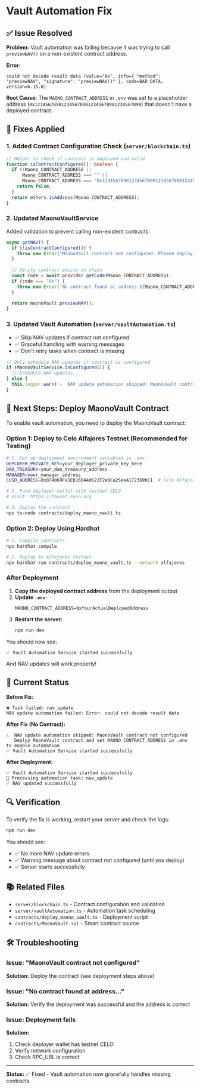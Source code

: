 # Vault Automation Fix

## ✅ Issue Resolved

**Problem:** Vault automation was failing because it was trying to call `previewNAV()` on a non-existent contract address.

**Error:**
```
could not decode result data (value="0x", info={ "method": "previewNAV", "signature": "previewNAV()" }, code=BAD_DATA, version=6.15.0)
```

**Root Cause:** The `MAONO_CONTRACT_ADDRESS` in `.env` was set to a placeholder address (`0x1234567890123456789012345678901234567890`) that doesn't have a deployed contract.

## 🔧 Fixes Applied

### 1. Added Contract Configuration Check (`server/blockchain.ts`)

```typescript
// Helper to check if contract is deployed and valid
function isContractConfigured(): boolean {
  if (!Maono_CONTRACT_ADDRESS || 
      Maono_CONTRACT_ADDRESS === "" || 
      Maono_CONTRACT_ADDRESS === "0x1234567890123456789012345678901234567890") {
    return false;
  }
  return ethers.isAddress(Maono_CONTRACT_ADDRESS);
}
```

### 2. Updated MaonoVaultService

Added validation to prevent calling non-existent contracts:

```typescript
async getNAV() {
  if (!isContractConfigured()) {
    throw new Error("MaonoVault contract not configured. Please deploy the contract and set MAONO_CONTRACT_ADDRESS in .env");
  }
  
  // Verify contract exists on chain
  const code = await provider.getCode(Maono_CONTRACT_ADDRESS);
  if (code === "0x") {
    throw new Error(`No contract found at address ${Maono_CONTRACT_ADDRESS}. Please verify the contract is deployed.`);
  }
  
  return maonoVault.previewNAV();
}
```

### 3. Updated Vault Automation (`server/vaultAutomation.ts`)

- ✅ Skip NAV updates if contract not configured
- ✅ Graceful handling with warning messages
- ✅ Don't retry tasks when contract is missing

```typescript
// Only schedule NAV updates if contract is configured
if (MaonoVaultService.isConfigured()) {
  // Schedule NAV updates...
} else {
  this.logger.warn('⚠️  NAV update automation skipped: MaonoVault contract not configured');
}
```

## 🚀 Next Steps: Deploy MaonoVault Contract

To enable vault automation, you need to deploy the MaonoVault contract:

### Option 1: Deploy to Celo Alfajores Testnet (Recommended for Testing)

```bash
# 1. Set up deployment environment variables in .env
DEPLOYER_PRIVATE_KEY=your_deployer_private_key_here
DAO_TREASURY=your_dao_treasury_address
MANAGER=your_manager_address
CUSD_ADDRESS=0x874069Fa1Eb16D44d622F2e0Ca25eeA172369bC1  # Celo Alfajores cUSD

# 2. Fund deployer wallet with testnet CELO
# Visit: https://faucet.celo.org

# 3. Deploy the contract
npx ts-node contracts/deploy_maono_vault.ts
```

### Option 2: Deploy Using Hardhat

```bash
# 1. Compile contracts
npx hardhat compile

# 2. Deploy to Alfajores testnet
npx hardhat run contracts/deploy_maono_vault.ts --network alfajores
```

### After Deployment

1. **Copy the deployed contract address** from the deployment output
2. **Update `.env`:**
   ```env
   MAONO_CONTRACT_ADDRESS=0xYourActualDeployedAddress
   ```
3. **Restart the server:**
   ```bash
   npm run dev
   ```

You should now see:
```
✅ Vault Automation Service started successfully
```

And NAV updates will work properly!

## 📝 Current Status

**Before Fix:**
```
❌ Task failed: nav_update
NAV update automation failed: Error: could not decode result data
```

**After Fix (No Contract):**
```
⚠️  NAV update automation skipped: MaonoVault contract not configured
   Deploy MaonoVault contract and set MAONO_CONTRACT_ADDRESS in .env to enable automation
✅ Vault Automation Service started successfully
```

**After Deployment:**
```
✅ Vault Automation Service started successfully
🔄 Processing automation task: nav_update
✅ NAV updated successfully
```

## 🔍 Verification

To verify the fix is working, restart your server and check the logs:

```bash
npm run dev
```

You should see:
- ✅ No more NAV update errors
- ✅ Warning message about contract not configured (until you deploy)
- ✅ Server starts successfully

## 📚 Related Files

- `server/blockchain.ts` - Contract configuration and validation
- `server/vaultAutomation.ts` - Automation task scheduling
- `contracts/deploy_maono_vault.ts` - Deployment script
- `contracts/MaonoVault.sol` - Smart contract source

## 🛠️ Troubleshooting

### Issue: "MaonoVault contract not configured"
**Solution:** Deploy the contract (see deployment steps above)

### Issue: "No contract found at address..."
**Solution:** Verify the deployment was successful and the address is correct

### Issue: Deployment fails
**Solution:** 
1. Check deployer wallet has testnet CELO
2. Verify network configuration
3. Check RPC_URL is correct

---

**Status:** ✅ Fixed - Vault automation now gracefully handles missing contracts

